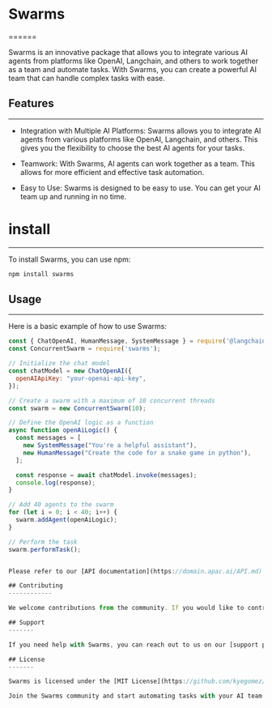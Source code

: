 # Swarms
======

Swarms is an innovative package that allows you to integrate various AI agents from platforms like OpenAI, Langchain, and others to work together as a team and automate tasks. With Swarms, you can create a powerful AI team that can handle complex tasks with ease.

## Features
--------

-   Integration with Multiple AI Platforms: Swarms allows you to integrate AI agents from various platforms like OpenAI, Langchain, and others. This gives you the flexibility to choose the best AI agents for your tasks.

-   Teamwork: With Swarms, AI agents can work together as a team. This allows for more efficient and effective task automation.

-   Easy to Use: Swarms is designed to be easy to use. You can get your AI team up and running in no time.

# install
------------

To install Swarms, you can use npm:

```bash
npm install swarms
```


## Usage
-----

Here is a basic example of how to use Swarms:

```javascript
const { ChatOpenAI, HumanMessage, SystemMessage } = require('@langchain/openai');
const ConcurrentSwarm = require('swarms');

// Initialize the chat model
const chatModel = new ChatOpenAI({
  openAIApiKey: "your-openai-api-key",
});

// Create a swarm with a maximum of 10 concurrent threads
const swarm = new ConcurrentSwarm(10);

// Define the OpenAI logic as a function
async function openAiLogic() {
  const messages = [
    new SystemMessage("You're a helpful assistant"),
    new HumanMessage("Create the code for a snake game in python"),
  ];

  const response = await chatModel.invoke(messages);
  console.log(response);
}

// Add 40 agents to the swarm
for (let i = 0; i < 40; i++) {
  swarm.addAgent(openAiLogic);
}

// Perform the task
swarm.performTask();


Please refer to our [API documentation](https://domain.apac.ai/API.md) for more detailed usage instructions.

## Contributing
------------

We welcome contributions from the community. If you would like to contribute, please check out our [contributing guidelines](https://github.com/kyegomez/swarms-js).

## Support
-------

If you need help with Swarms, you can reach out to us on our [support page](https://github.com/kyegomez/swarms-js).

## License
-------

Swarms is licensed under the [MIT License](https://github.com/kyegomez/swarms-js/LICENSE).

Join the Swarms community and start automating tasks with your AI team today!